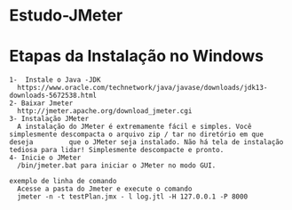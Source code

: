 # Estudo-JMeter

# Etapas da Instalação no Windows
    1-  Instale o Java -JDK
      https://www.oracle.com/technetwork/java/javase/downloads/jdk13-downloads-5672538.html
    2- Baixar Jmeter
      http://jmeter.apache.org/download_jmeter.cgi
    3- Instalação JMeter
      A instalação do JMeter é extremamente fácil e simples. Você simplesmente descompacta o arquivo zip / tar no diretório em que deseja         que o JMeter seja instalado. Não há tela de instalação tediosa para lidar! Simplesmente descompacte e pronto.
    4- Inicie o JMeter
      /bin/jmeter.bat para iniciar o JMeter no modo GUI.
      
    exemplo de linha de comando
      Acesse a pasta do Jmeter e execute o comando
      jmeter -n -t testPlan.jmx - l log.jtl -H 127.0.0.1 -P 8000
      
      
